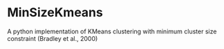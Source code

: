 # MinSizeKmeans
A python implementation of KMeans clustering with minimum cluster size constraint (Bradley et al., 2000)
